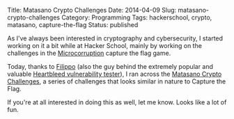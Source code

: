 Title: Matasano Crypto Challenges
Date: 2014-04-09
Slug: matasano-crypto-challenges
Category: Programming
Tags: hackerschool, crypto, matasano, capture-the-flag
Status: published

As I've always been interested in cryptography and cybersecurity, I started working on it a bit while at Hacker School, mainly by working on the challenges in the [Microcorruption](http://microcorruption.com) capture the flag game.

Today, thanks to [Filippo](http://filippo.io) (also the guy behind the extremely popular and valuable [Heartbleed vulnerability tester](http://filippo.io/Heartbleed/)), I ran across the [Matasano Crypto Challenges](http://www.matasano.com/articles/crypto-challenges/), a series of challenges that looks similar in nature to Capture the Flag.

If you're at all interested in doing this as well, let me know.  Looks like a lot of fun.
